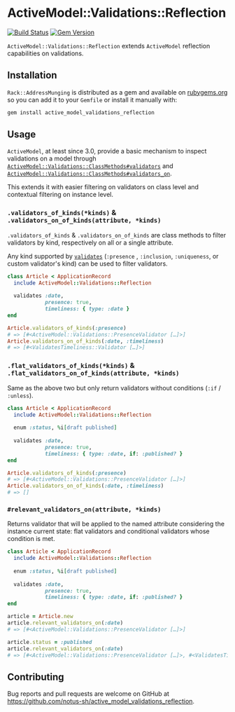 # ActiveModel::Validations::Reflection

[![Build Status](https://travis-ci.org/notus-sh/active_model_validations_reflection.svg?branch=master)](https://travis-ci.org/notus-sh/active_model_validations_reflection)
[![Gem Version](https://badge.fury.io/rb/active_model_validations_reflection.svg)](https://badge.fury.io/rb/active_model_validations_reflection)

`ActiveModel::Validations::Reflection` extends `ActiveModel` reflection capabilities on validations.

## Installation

`Rack::AddressMunging` is distributed as a gem and available on [rubygems.org](https://rubygems.org/gems/rack-address_munging) so you can add it to your `Gemfile` or install it manually with:

```ruby
gem install active_model_validations_reflection
```

## Usage

`ActiveModel`, at least since 3.0, provide a basic mechanism to inspect validations on a model through [`ActiveModel::Validations::ClassMethods#validators`](https://api.rubyonrails.org/classes/ActiveModel/Validations/ClassMethods.html#method-i-validators) and [`ActiveModel::Validations::ClassMethods#validators_on`](https://api.rubyonrails.org/classes/ActiveModel/Validations/ClassMethods.html#method-i-validators_on).

This extends it with easier filtering on validators on class level and contextual filtering on instance level.

### `.validators_of_kinds(*kinds)` & `.validators_on_of_kinds(attribute, *kinds)`

`.validators_of_kinds` & `.validators_on_of_kinds` are class methods to filter validators by kind, respectively on all or a single attribute.

Any kind supported by [`validates`](https://api.rubyonrails.org/classes/ActiveModel/Validations/ClassMethods.html#method-i-validates) (`:presence` , `:inclusion`, `:uniqueness`, or custom validator's kind) can be used to filter validators.

```ruby
class Article < ApplicationRecord
  include ActiveModel::Validations::Reflection
  
  validates :date,
            presence: true,
            timeliness: { type: :date }
end

Article.validators_of_kinds(:presence)
# => [#<ActiveModel::Validations::PresenceValidator […]>]
Article.validators_on_of_kinds(:date, :timeliness)
# => [#<ValidatesTimeliness::Validator […]>]
```

### `.flat_validators_of_kinds(*kinds)` & `.flat_validators_on_of_kinds(attribute, *kinds)`

Same as the above two but only return validators without conditions (`:if` / `:unless`).

```ruby
class Article < ApplicationRecord
  include ActiveModel::Validations::Reflection
  
  enum :status, %i[draft published]
  
  validates :date,
            presence: true,
            timeliness: { type: :date, if: :published? }
end

Article.validators_of_kinds(:presence)
# => [#<ActiveModel::Validations::PresenceValidator […]>]
Article.validators_on_of_kinds(:date, :timeliness)
# => []
```

### `#relevant_validators_on(attribute, *kinds)`

Returns validator that will be applied to the named attribute considering the instance current state: flat validators and conditional validators whose condition is met.  

```ruby
class Article < ApplicationRecord
  include ActiveModel::Validations::Reflection
  
  enum :status, %i[draft published]
  
  validates :date,
            presence: true,
            timeliness: { type: :date, if: :published? }
end

article = Article.new
article.relevant_validators_on(:date)
# => [#<ActiveModel::Validations::PresenceValidator […]>]

article.status = :published
article.relevant_validators_on(:date)
# => [#<ActiveModel::Validations::PresenceValidator […]>, #<ValidatesTimeliness::Validator […]>]
```

## Contributing

Bug reports and pull requests are welcome on GitHub at <https://github.com/notus-sh/active_model_validations_reflection>.
